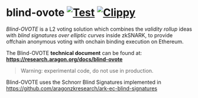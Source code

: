 # blind-ovote [![Test](https://github.com/aragonzkresearch/blind-ovote/workflows/Test/badge.svg)](https://github.com/aragonzkresearch/blind-ovote/actions?query=workflow%3ATest) [![Clippy](https://github.com/aragonzkresearch/blind-ovote/workflows/Clippy/badge.svg)](https://github.com/aragonzkresearch/blind-ovote/actions?query=workflow%3AClippy)

*Blind-OVOTE* is a L2 voting solution which combines the *validity rollup* ideas with *blind signatures over elliptic curves* inside zkSNARK, to provide offchain anonymous voting with onchain binding execution on Ethereum.

The Blind-OVOTE **technical document** can be found at: **https://research.aragon.org/docs/blind-ovote**

> Warning: experimental code, do not use in production.

Blind-OVOTE uses the Schnorr Blind Signatures implemented in https://github.com/aragonzkresearch/ark-ec-blind-signatures
